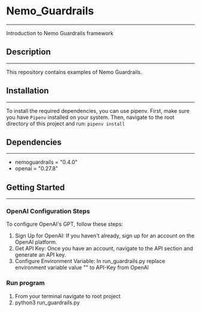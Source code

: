 # Nemo_Guardrails  
***
Introduction to Nemo Guardrails framework  

## Description  
***
This repository contains examples of Nemo Guardrails.

## Installation
***
To install the required dependencies, you can use pipenv. First, make sure you have `Pipenv` installed on your system. Then, navigate to the root directory of this project and run:
`pipenv install`

## Dependencies 
***
* nemoguardrails = "0.4.0"
* openai = "0.27.8"

## Getting Started
***
### OpenAI Configuration Steps

To configure OpenAI's GPT, follow these steps:

1. Sign Up for OpenAI: If you haven't already, sign up for an account on the OpenAI platform.  
2. Get API Key: Once you have an account, navigate to the API section and generate an API key.  
3. Configure Environment Variable: In run_guardrails.py replace environment variable value "<OpenAI-API-Key>" to API-Key from OpenAI

### Run program  

1. From your terminal navigate to root project  
2. python3 run_guardrails.py